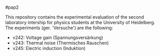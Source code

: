 #pap2

This repository contains the experimental evaluation of the second laboratory intership for physics students at the University of Heidelberg. The experiments (ger. 'Versuche') are the following:

- v242: Voltage gain (Spannungsversärkung)
- v243: Thermal noise (Thermisches Rauschen)
- v245: Electric induction (Induktion)
